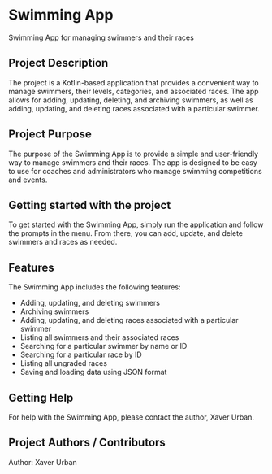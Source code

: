 # Swimming App
Swimming App for managing swimmers and their races

## Project Description
The project is a Kotlin-based application that provides a convenient way to manage swimmers, their levels, categories, and associated races. The app allows for adding, updating, deleting, and archiving swimmers, as well as adding, updating, and deleting races associated with a particular swimmer.

## Project Purpose
The purpose of the Swimming App is to provide a simple and user-friendly way to manage swimmers and their races. The app is designed to be easy to use for coaches and administrators who manage swimming competitions and events.

## Getting started with the project
To get started with the Swimming App, simply run the application and follow the prompts in the menu. From there, you can add, update, and delete swimmers and races as needed.

## Features
The Swimming App includes the following features:

* Adding, updating, and deleting swimmers
* Archiving swimmers
* Adding, updating, and deleting races associated with a particular swimmer
* Listing all swimmers and their associated races
* Searching for a particular swimmer by name or ID
* Searching for a particular race by ID
* Listing all ungraded races
* Saving and loading data using JSON format

## Getting Help
For help with the Swimming App, please contact the author, Xaver Urban.

## Project Authors / Contributors
Author: Xaver Urban
